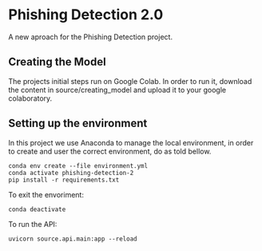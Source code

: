 # Phishing Detection 2.0
A new aproach for the Phishing Detection project.

## Creating the Model

The projects initial steps run on Google Colab. In order to run it, download the
content in source/creating_model and upload it to your google colaboratory.

## Setting up the environment

In this project we use Anaconda to manage the local environment, in order to
create and user the correct environment, do as told bellow.

    conda env create --file environment.yml
    conda activate phishing-detection-2
    pip install -r requirements.txt

To exit the envoriment:

    conda deactivate

To run the API:

    uvicorn source.api.main:app --reload